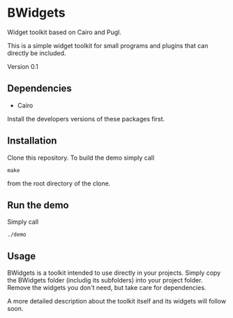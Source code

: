 # BWidgets
Widget toolkit based on Cairo and Pugl.

This is a simple widget toolkit for small programs and plugins that can directly be included. 

Version 0.1

Dependencies
------------
* Cairo

Install the developers versions of these packages first.

Installation
------------
Clone this repository. To build the demo simply call
```
make
```
from the root directory of the clone.

Run the demo
------------
Simply call
```
./demo
```

Usage
-----
BWidgets is a toolkit intended to use directly in your projects. Simply copy the BWidgets folder (includig its subfolders)
into your project folder. Remove the widgets you don't need, but take care for dependencies.

A more detailed description about the toolkit itself and its widgets will follow soon.
